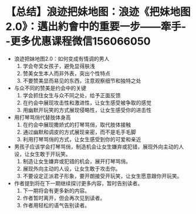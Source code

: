 # 【总结】浪迹把妹地图：浪迹《把妹地图2.0》：邁出約會中的重要一步——牽手--更多优惠课程微信156066050

-   浪迹把妹地图2.0：如何变成有情调的男人
    1.  学会夸奖女孩子，避免显得肤浅
    2.  赞美女生本人而非外表，突出个性特点
    3.  不要赞美显而易见的东西，注意观察细节和独特之处
-   与众不同的赞美是约会中的关键
    1.  学会抓住女生与众不同之处，给予正面反馈
    2.  在约会中展现攻击性和激进性，让女生感受被争取的感觉
    3.  用幽默开玩笑的方式展现侵略性，让女生感受你的进击性
-   用打琴骂俏代替肢体身高
    1.  在约会中展现撒娇式的打琴骂俏，取代肢体接触
    2.  通过幽默和调皮的方式展现亲密，而不是毛手毛脚
    3.  利用打琴骂俏的方式，让女生感受到你的可爱和亲近
-   男孩子应该学会打琴骂俏，制造机会让女生嫌弃或犯错，展现外向主动的人设，让女生敢于开玩笑。
    1.  制造让女生嫌弃或犯错的机会，展开打琴骂俏。
    2.  展现外向主动的人设，让女生敢于攻击你。
    3.  不要设定正派君子形象，要开朗接受开玩笑，让女生愿意跟你开玩笑。
-   作者提到将在下一期继续探讨更多内容，暂时告别读者。 
    1.  下一期将会有更多新的内容。
    2.  作者暂时离开，但会再次见到读者。
    3.  作者用轻松的语气告别读者。